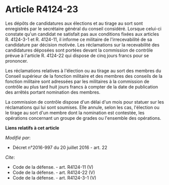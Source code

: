 # Article R4124-23

Les dépôts de candidatures aux élections et au tirage au sort sont enregistrés par le secrétaire général du conseil
considéré. Lorsque celui-ci constate qu'un candidat ne satisfait pas aux conditions fixées aux articles R. 4124-3-1 et R.
4124-11, il informe ce militaire de l'irrecevabilité de sa candidature par décision motivée. Les réclamations sur la
recevabilité des candidatures déposées sont portées devant la commission de contrôle prévue à l'article R. 4124-22 qui
dispose de cinq jours francs pour se prononcer. 

Les réclamations relatives à l'élection ou au tirage au sort des membres du Conseil supérieur de la fonction militaire et des
membres des conseils de la fonction militaire sont adressées par les militaires à la commission de contrôle au plus tard huit
jours francs à compter de la date de publication des arrêtés portant nomination des membres. 

La commission de contrôle dispose d'un délai d'un mois pour statuer sur les réclamations qui lui sont soumises. Elle annule,
selon les cas, l'élection ou le tirage au sort d'un membre dont la nomination est contestée, les opérations concernant un
groupe de grades ou l'ensemble des opérations.

**Liens relatifs à cet article**

_Modifié par_:

  - Décret n°2016-997 du 20 juillet 2016 - art. 22

_Cite_:

  - Code de la défense. - art. R4124-11 (V)
  - Code de la défense. - art. R4124-22 (V)
  - Code de la défense. - art. R4124-3-1 (V)
